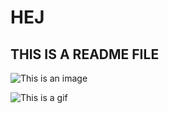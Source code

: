 # HEJ

## THIS IS A README FILE

![This is an image](https://myoctocat.com/assets/images/base-octocat.svg)

![This is a gif](http://reactiongifs.com/?p=12558)
